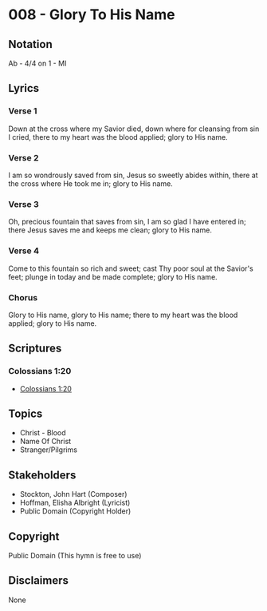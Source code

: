 # 008 - Glory To His Name

## Notation

Ab - 4/4 on 1 - MI

## Lyrics

### Verse 1

Down at the cross where my Savior died, down where for cleansing from sin I cried, there to my heart was the blood applied; glory to His name.

### Verse 2

I am so wondrously saved from sin, Jesus so sweetly abides within, there at the cross where He took me in; glory to His name.

### Verse 3

Oh, precious fountain that saves from sin, I am so glad I have entered in; there Jesus saves me and keeps me clean; glory to His name.

### Verse 4

Come to this fountain so rich and sweet; cast Thy poor soul at the Savior's feet; plunge in today and be made complete; glory to His name.

### Chorus

Glory to His name, glory to His name; there to my heart was the blood applied; glory to His name.


## Scriptures

### Colossians 1:20

- [Colossians 1:20](https://www.biblegateway.com/passage/?search=Colossians%201%3A20)


## Topics

- Christ - Blood
- Name Of Christ
- Stranger/Pilgrims

## Stakeholders

- Stockton, John Hart (Composer)
- Hoffman, Elisha Albright (Lyricist)
- Public Domain (Copyright Holder)

## Copyright

Public Domain
(This hymn is free to use)

## Disclaimers

None

